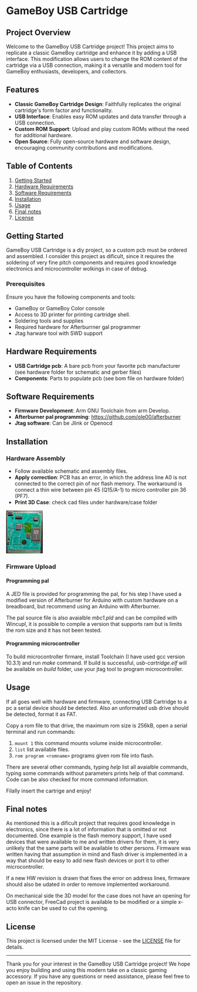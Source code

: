 # GameBoy USB Cartridge

## Project Overview

Welcome to the GameBoy USB Cartridge project! This project aims to replicate a classic GameBoy cartridge and enhance it by adding a USB interface. This modification allows users to change the ROM content of the cartridge via a USB connection, making it a versatile and modern tool for GameBoy enthusiasts, developers, and collectors.

## Features

- **Classic GameBoy Cartridge Design**: Faithfully replicates the original cartridge's form factor and functionality.
- **USB Interface**: Enables easy ROM updates and data transfer through a USB connection.
- **Custom ROM Support**: Upload and play custom ROMs without the need for additional hardware.
- **Open Source**: Fully open-source hardware and software design, encouraging community contributions and modifications.

## Table of Contents

1. [Getting Started](#getting-started)
1. [Hardware Requirements](#hardware-requirements)
1. [Software Requirements](#software-requirements)
1. [Installation](#installation)
1. [Usage](#usage)
1. [Final notes](#final-notes)
1. [License](#license)

## Getting Started

GameBoy USB Cartridge is a diy project, so a custom pcb must be ordered and assembled.
I consider this project as dificult, since it requires the soldering of very fine pitch components
and requires good knowledge electronics and microcontroller wolkings in case of debug.

### Prerequisites

Ensure you have the following components and tools:

- GameBoy or GameBoy Color console
- Access to 3D printer for printing cartridge shell.
- Soldering tools and supplies
- Required hardware for Afterburrner gal programmer
- Jtag harware tool with SWD support

## Hardware Requirements

- **USB Cartridge pcb**: A bare pcb from your favorite pcb manufacturer (see hardware folder for schematic and gerber files)
- **Components**: Parts to populate pcb (see bom file on hardware folder)

## Software Requirements

- **Firmware Development**: Arm GNU Toolchain from arm Develop.
- **Afterburner pal programming**:  https://github.com/ole00/afterburner
- **Jtag software**: Can be Jlink or Openocd

## Installation

### Hardware Assembly

- Follow available schematic and assembly files.
- **Apply correction**: PCB has an error, in which the address line A0 is not connected to the correct pin of nor flash memory.
The workaround is connect a thin wire between pin 45 (Q15/A-1) to micro controller pin 36 (PF7).
- **Print 3D Case**: check cad files under hardware/case folder

<a href="/hardware/correction.jpg" target="_blank">
    <img src="hardware/correction.jpg" alt="GameBoy USB Cartridge" style="width:100px;">
</a>

### Firmware Upload

#### Programming pal

A JED file is provided for programming the pal, for his step I have used a modified version of Afterburner for Arduino with custom
hardware on a breadboard, but recommend using an Arduino with Afterburner.

The pal source file is also avaialble *mbc1.pld* and can be compiled with Wincupl, it is possible to compile a version that supports ram
but is limits the rom size and it has not been tested.

#### Programming microcontroller

To build microcontroller firmare, install Toolchain (I have used gcc version 10.3.1) and run *make* command.
If build is successful, *usb-cartridge.elf* will be available on *build* folder, use your jtag tool to program microcontroller.

## Usage

If all goes well with hardware and firmware, connecting USB Cartridge to a pc a serial device should be detected.
Also an unformated usb drive should be detected, format it as FAT.

Copy a rom file to that drive, the maximum rom size is 256kB, open a serial terminal and run commands:

1. `mount 1` this command mounts volume inside microcontroller.
1. `list`     list available files.
1. `rom program <romname>` programs given rom file into flash.

There are several other commands, typing *help* list all avaialble commands, typing some commands without parameters prints help of that command.
Code can be also checked for more command information.

Filally insert the cartrige and enjoy!

## Final notes

As mentioned this is a dificult project that requires good knowledge in electronics, since there is a lot of information that is 
omitted or not documented. One example is the flash memory support, I have used devices that were available to me and written drivers 
for them, it is very unlikely that the same parts will be available to other persons.
Firmware was written having that assumption in mind and flash driver is implemented in a way that should be easy to add new flash devices
or port it to other microcontroller.

If a new HW revision is drawn that fixes the error on address lines, firmware should also be udated in order to remove implemented workaround.

On mechanical side the 3D model for the case does not have an opening for USB connector, FreeCad project is available to be modified or a simple x-acto knife can be used to cut the opening.

## License

This project is licensed under the MIT License - see the [LICENSE](LICENSE) file for details.

---

Thank you for your interest in the GameBoy USB Cartridge project! We hope you enjoy building and using this modern take on a classic gaming accessory. If you have any questions or need assistance, please feel free to open an issue in the repository.
